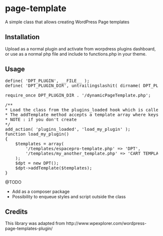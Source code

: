 # page-template
A simple class that allows creating WordPress Page templates
<h2> Installation </h2>
Upload as a normal plugin and activate from worpdress plugins dashboard, or use as a normal php file and include to functions.php in your theme.

<h2> Usage </h2>

<pre>
define( 'DPT_PLUGIN', __FILE__ );
define( 'DPT_PLUGIN_DIR', untrailingslashit( dirname( DPT_PLUGIN ) ) );

require_once DPT_PLUGIN_DIR . '/dynamicPageTemplate.php';

/**
* Load the class from the plugins_loaded hook which is called once any activated plugins have been loaded.
* The addTemplate method accepts a template array where keys are templates path and values templates name
* NOTE : if you don't create 
*/ 
add_action( 'plugins_loaded', 'load_my_plugin' );
function load_my_plugin()
{	
	$templates = array(
		'/templates/espacepro-template.php' => 'DPT',
		'/templates/my_another_template.php' => 'CART TEMPLATE'
	);
	$dpt = new DPT(); 
	$dpt->addTemplate($templates);
}
</pre>

@TODO
- Add as a composer package
- Possibility to enqueue styles and script outside the class

<h2>Credits</h2>
This library was adapted from http://www.wpexplorer.com/wordpress-page-templates-plugin/
